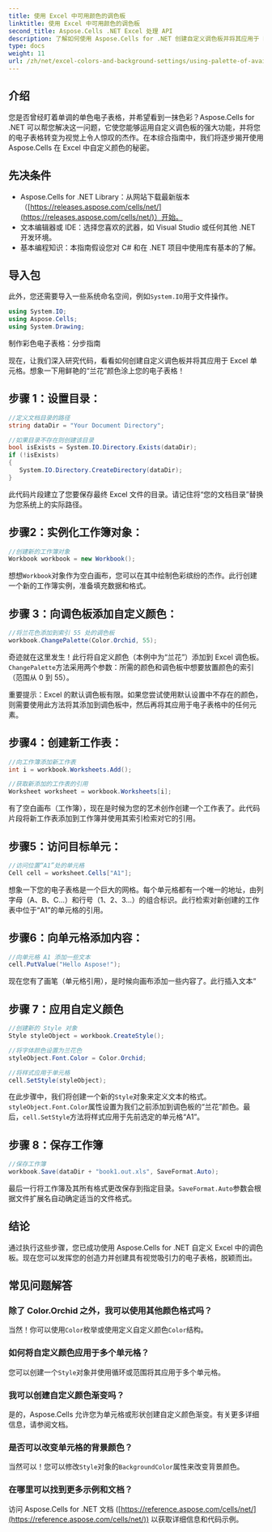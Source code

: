 ```yaml
---
title: 使用 Excel 中可用颜色的调色板
linktitle: 使用 Excel 中可用颜色的调色板
second_title: Aspose.Cells .NET Excel 处理 API
description: 了解如何使用 Aspose.Cells for .NET 创建自定义调色板并将其应用于 Excel 电子表格。使用鲜艳的色彩和格式选项增强数据的视觉吸引力。
type: docs
weight: 11
url: /zh/net/excel-colors-and-background-settings/using-palette-of-available-colors/
---
```

## 介绍
您是否曾经盯着单调的单色电子表格，并希望看到一抹色彩？Aspose.Cells for .NET 可以帮您解决这一问题，它使您能够运用自定义调色板的强大功能，并将您的电子表格转变为视觉上令人惊叹的杰作。在本综合指南中，我们将逐步揭开使用 Aspose.Cells 在 Excel 中自定义颜色的秘密。 

## 先决条件

- Aspose.Cells for .NET Library：从网站下载最新版本（[https://releases.aspose.com/cells/net/](https://releases.aspose.com/cells/net/)）开始。 
- 文本编辑器或 IDE：选择您喜欢的武器，如 Visual Studio 或任何其他 .NET 开发环境。 
- 基本编程知识：本指南假设您对 C# 和在 .NET 项目中使用库有基本的了解。

## 导入包

此外，您还需要导入一些系统命名空间，例如`System.IO`用于文件操作。 

```csharp
using System.IO;
using Aspose.Cells;
using System.Drawing;
```

制作彩色电子表格：分步指南

现在，让我们深入研究代码，看看如何创建自定义调色板并将其应用于 Excel 单元格。想象一下用鲜艳的“兰花”颜色涂上您的电子表格！

## 步骤 1：设置目录：

```csharp
//定义文档目录的路径
string dataDir = "Your Document Directory";

//如果目录不存在则创建该目录
bool isExists = System.IO.Directory.Exists(dataDir);
if (!isExists)
{
   System.IO.Directory.CreateDirectory(dataDir);
}
```

此代码片段建立了您要保存最终 Excel 文件的目录。请记住将“您的文档目录”替换为您系统上的实际路径。

## 步骤2：实例化工作簿对象：

```csharp
//创建新的工作簿对象
Workbook workbook = new Workbook();
```

想想`Workbook`对象作为空白画布，您可以在其中绘制色彩缤纷的杰作。此行创建一个新的工作簿实例，准备填充数据和格式。

## 步骤 3：向调色板添加自定义颜色：

```csharp
//将兰花色添加到索引 55 处的调色板
workbook.ChangePalette(Color.Orchid, 55);
```

奇迹就在这里发生！此行将自定义颜色（本例中为“兰花”）添加到 Excel 调色板。`ChangePalette`方法采用两个参数：所需的颜色和调色板中想要放置颜色的索引（范围从 0 到 55）。 

重要提示：Excel 的默认调色板有限。如果您尝试使用默认设置中不存在的颜色，则需要使用此方法将其添加到调色板中，然后再将其应用于电子表格中的任何元素。

## 步骤4：创建新工作表：

```csharp
//向工作簿添加新工作表
int i = workbook.Worksheets.Add();

//获取新添加的工作表的引用
Worksheet worksheet = workbook.Worksheets[i];
```

有了空白画布（工作簿），现在是时候为您的艺术创作创建一个工作表了。此代码片段将新工作表添加到工作簿并使用其索引检索对它的引用。

## 步骤5：访问目标单元：

```csharp
//访问位置“A1”处的单元格
Cell cell = worksheet.Cells["A1"];
```

想象一下您的电子表格是一个巨大的网格。每个单元格都有一个唯一的地址，由列字母（A、B、C...）和行号（1、2、3...）的组合标识。此行检索对新创建的工作表中位于“A1”的单元格的引用。

## 步骤6：向单元格添加内容：

```csharp
//向单元格 A1 添加一些文本
cell.PutValue("Hello Aspose!");
```

现在您有了画笔（单元格引用），是时候向画布添加一些内容了。此行插入文本“

## 步骤 7：应用自定义颜色

```csharp
//创建新的 Style 对象
Style styleObject = workbook.CreateStyle();

//将字体颜色设置为兰花色
styleObject.Font.Color = Color.Orchid;

//将样式应用于单元格
cell.SetStyle(styleObject);
```

在此步骤中，我们将创建一个新的`Style`对象来定义文本的格式。`styleObject.Font.Color`属性设置为我们之前添加到调色板的“兰花”颜色。最后，`cell.SetStyle`方法将样式应用于先前选定的单元格“A1”。

## 步骤 8：保存工作簿

```csharp
//保存工作簿
workbook.Save(dataDir + "book1.out.xls", SaveFormat.Auto);
```

最后一行将工作簿及其所有格式更改保存到指定目录。`SaveFormat.Auto`参数会根据文件扩展名自动确定适当的文件格式。

## 结论

通过执行这些步骤，您已成功使用 Aspose.Cells for .NET 自定义 Excel 中的调色板。现在您可以发挥您的创造力并创建具有视觉吸引力的电子表格，脱颖而出。 

## 常见问题解答

### 除了 Color.Orchid 之外，我可以使用其他颜色格式吗？
当然！你可以使用`Color`枚举或使用定义自定义颜色`Color`结构。

### 如何将自定义颜色应用于多个单元格？
您可以创建一个`Style`对象并使用循环或范围将其应用于多个单元格。

### 我可以创建自定义颜色渐变吗？
是的，Aspose.Cells 允许您为单元格或形状创建自定义颜色渐变。有关更多详细信息，请参阅文档。

### 是否可以改变单元格的背景颜色？
当然可以！您可以修改`Style`对象的`BackgroundColor`属性来改变背景颜色。

### 在哪里可以找到更多示例和文档？
访问 Aspose.Cells for .NET 文档 ([https://reference.aspose.com/cells/net/](https://reference.aspose.com/cells/net/)) 以获取详细信息和代码示例。